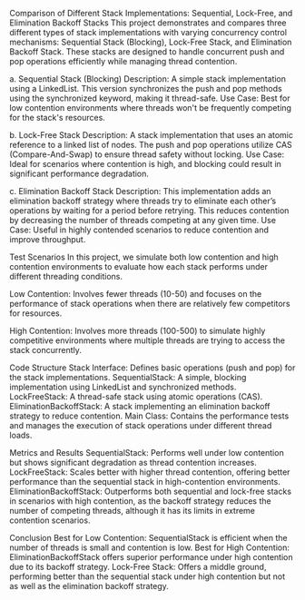 Comparison of Different Stack Implementations: Sequential, Lock-Free, and Elimination Backoff Stacks
This project demonstrates and compares three different types of stack implementations with varying concurrency control mechanisms: Sequential Stack (Blocking), Lock-Free Stack, and Elimination Backoff Stack. These stacks are designed to handle concurrent push and pop operations efficiently while managing thread contention.

a. Sequential Stack (Blocking)
Description: A simple stack implementation using a LinkedList. This version synchronizes the push and pop methods using the synchronized keyword, making it thread-safe.
Use Case: Best for low contention environments where threads won't be frequently competing for the stack's resources.

b. Lock-Free Stack
Description: A stack implementation that uses an atomic reference to a linked list of nodes. The push and pop operations utilize CAS (Compare-And-Swap) to ensure thread safety without locking.
Use Case: Ideal for scenarios where contention is high, and blocking could result in significant performance degradation.

c. Elimination Backoff Stack
Description: This implementation adds an elimination backoff strategy where threads try to eliminate each other’s operations by waiting for a period before retrying. This reduces contention by decreasing the number of threads competing at any given time.
Use Case: Useful in highly contended scenarios to reduce contention and improve throughput.

Test Scenarios
In this project, we simulate both low contention and high contention environments to evaluate how each stack performs under different threading conditions.

Low Contention: Involves fewer threads (10-50) and focuses on the performance of stack operations when there are relatively few competitors for resources.

High Contention: Involves more threads (100-500) to simulate highly competitive environments where multiple threads are trying to access the stack concurrently.

 Code Structure
Stack Interface: Defines basic operations (push and pop) for the stack implementations.
SequentialStack: A simple, blocking implementation using LinkedList and synchronized methods.
LockFreeStack: A thread-safe stack using atomic operations (CAS).
EliminationBackoffStack: A stack implementing an elimination backoff strategy to reduce contention.
Main Class: Contains the performance tests and manages the execution of stack operations under different thread loads.

Metrics and Results
SequentialStack: Performs well under low contention but shows significant degradation as thread contention increases.
LockFreeStack: Scales better with higher thread contention, offering better performance than the sequential stack in high-contention environments.
EliminationBackoffStack: Outperforms both sequential and lock-free stacks in scenarios with high contention, as the backoff strategy reduces the number of competing threads, although it has its limits in extreme contention scenarios.

Conclusion
Best for Low Contention: SequentialStack is efficient when the number of threads is small and contention is low.
Best for High Contention: EliminationBackoffStack offers superior performance under high contention due to its backoff strategy.
Lock-Free Stack: Offers a middle ground, performing better than the sequential stack under high contention but not as well as the elimination backoff strategy.
